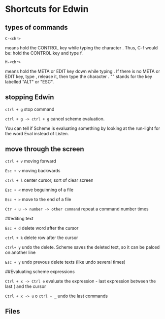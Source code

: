# Shortcuts for Edwin

## types of commands

`C-<chr>`

means hold the CONTROL key while typing the character <chr>. Thus, C-f would be: hold the CONTROL key and type f.

`M-<chr>`

means hold the META or EDIT key down while typing <chr>. If there is no META or EDIT key, type <ESC>, release it,      then type the character <chr>.  "<ESC>" stands for the key labelled "ALT" or "ESC".

## stopping Edwin

`ctrl + g` stop command

`ctrl + g -> ctrl + g` cancel scheme evaluation.

You can tell if Scheme is evaluating something by looking at the run-light for the word Eval instead of Listen.

## move through the screen

`ctrl + v` moving forward

`Esc + v` moving backwards

`ctrl + l` center cursor, sort of clear screen

`Esc + <` move beguinning of a file

`Esc + >` move to the end of a file

`Ctr + u -> number -> other command` repeat a command number times

##editing text

`Esc + d` delete word after the cursor

`ctrl + k` delete row after the cursor

`ctrl+ y` undo the delete. Scheme saves the deleted text, so it can be palced on another line

`Esc + y` undo prevous delete texts (like undo several times)

##Evaluating scheme expressions

`Ctrl + x -> Ctrl e` evaluate the expression - last expression between the last ( and the cursor

`Ctrl + x -> u` o `ctrl + _` undo the last commands

## Files













